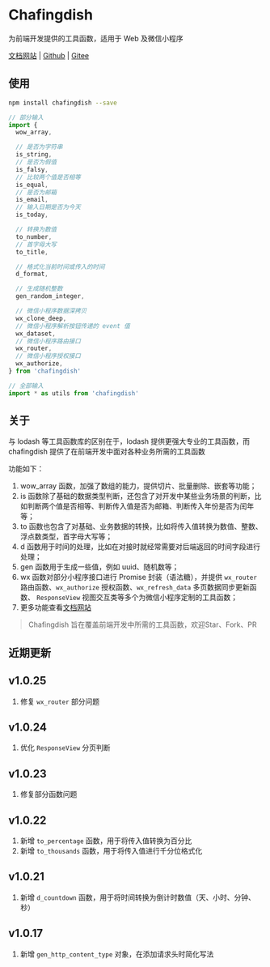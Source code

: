 # Chafingdish

为前端开发提供的工具函数，适用于 Web 及微信小程序

[文档网站](https://liiiiiiu.gitee.io/chafingdish-docs) | [Github](https://github.com/liiiiiiu/chafingdish) | [Gitee](https://gitee.com/liiiiiiu/chafingdish)

## 使用

```bash
npm install chafingdish --save
```

```javascript
// 部分输入
import {
  wow_array,

  // 是否为字符串
  is_string,
  // 是否为假值
  is_falsy,
  // 比较两个值是否相等
  is_equal,
  // 是否为邮箱
  is_email,
  // 输入日期是否为今天
  is_today,

  // 转换为数值
  to_number,
  // 首字母大写
  to_title,

  // 格式化当前时间或传入的时间
  d_format,

  // 生成随机整数
  gen_random_integer,

  // 微信小程序数据深拷贝
  wx_clone_deep,
  // 微信小程序解析按钮传递的 event 值
  wx_dataset,
  // 微信小程序路由接口
  wx_router,
  // 微信小程序授权接口
  wx_authorize,
} from 'chafingdish'

// 全部输入
import * as utils from 'chafingdish'
```

## 关于

与 lodash 等工具函数库的区别在于，lodash 提供更强大专业的工具函数，而 chafingdish 提供了在前端开发中面对各种业务所需的工具函数

功能如下：

1. wow_array 函数，加强了数组的能力，提供切片、批量删除、嵌套等功能；
2. is 函数除了基础的数据类型判断，还包含了对开发中某些业务场景的判断，比如判断两个值是否相等、判断传入值是否为邮箱、判断传入年份是否为闰年等；
3. to 函数也包含了对基础、业务数据的转换，比如将传入值转换为数值、整数、浮点数类型，首字母大写等；
4. d  函数用于时间的处理，比如在对接时就经常需要对后端返回的时间字段进行处理；
5. gen 函数用于生成一些值，例如 uuid、随机数等；
6. wx 函数对部分小程序接口进行 Promise 封装（语法糖），并提供 `wx_router` 路由函数、`wx_authorize` 授权函数、`wx_refresh_data` 多页数据同步更新函数、 `ResponseView` 视图交互类等多个为微信小程序定制的工具函数；
7. 更多功能查看[文档网站](https://liiiiiiu.gitee.io/chafingdish-docs)

> Chafingdish 旨在覆盖前端开发中所需的工具函数，欢迎Star、Fork、PR

## 近期更新

## v1.0.25

1. 修复 `wx_router` 部分问题

## v1.0.24

1. 优化 `ResponseView` 分页判断

## v1.0.23

1. 修复部分函数问题

## v1.0.22

1. 新增 `to_percentage` 函数，用于将传入值转换为百分比
2. 新增 `to_thousands` 函数，用于将传入值进行千分位格式化

## v1.0.21

1. 新增 `d_countdown` 函数，用于将时间转换为倒计时数值（天、小时、分钟、秒）

## v1.0.17

1. 新增 `gen_http_content_type` 对象，在添加请求头时简化写法
